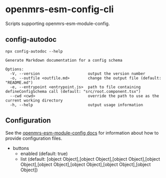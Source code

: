 # openmrs-esm-config-cli

Scripts supporting openmrs-esm-module-config.

## config-autodoc

```
npx config-autodoc --help

Generate Markdown documentation for a config schema

Options:
  -V, --version                     output the version number
  -o, --outfile <outfile.md>        change the output file (default: "README.md")
  -e, --entrypoint <entrypoint.js>  path to file containing defineConfigSchema call (default: "src/root.component.tsx")
  --cwd <cwd>                       override the path to use as the current working directory
  -h, --help                        output usage information
```

## Configuration
<!-- GENERATED BY OPENMRS CONFIG CLI -->
See the [openmrs-esm-module-config docs](https://wiki.openmrs.org/display/projects/openmrs-esm-module-config)
for information about how to provide configuration files.

- buttons
  - enabled (default: true)
  - list (default: [object Object],[object Object],[object Object],[object Object],[object Object],[object Object],[object Object],[object Object])
<!-- END OF GENERATED -->